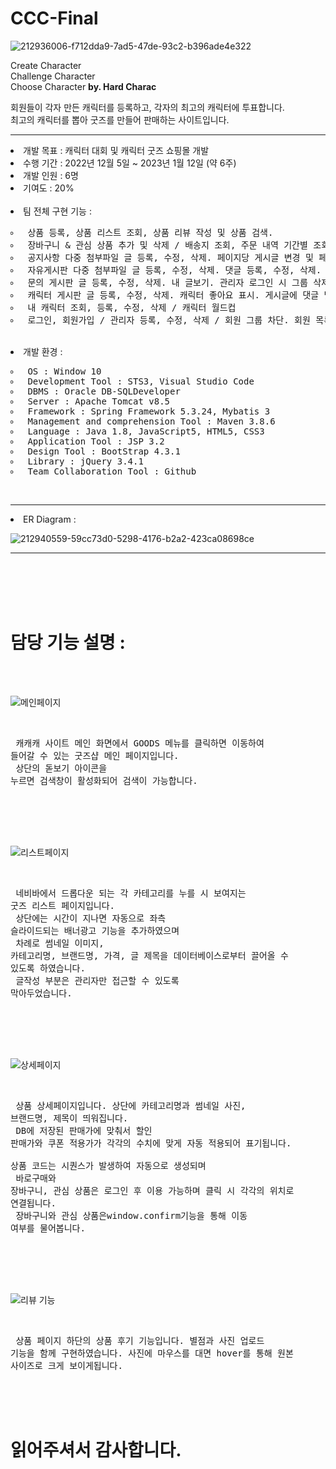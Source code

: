 # CCC-Final

![212936006-f712dda9-7ad5-47de-93c2-b396ade4e322](https://user-images.githubusercontent.com/120001999/218313104-147e1d30-4119-434d-ba05-803e6663e3de.png)

Create Character <br>
Challenge Character <br>
Choose Character <b>by. Hard Charac </b>

회원들이 각자 만든 캐릭터를 등록하고, 각자의 최고의 캐릭터에 투표합니다. <br>
최고의 캐릭터를 뽑아 굿즈를 만들어 판매하는 사이트입니다.

<hr>

<li>개발 목표 : 캐릭터 대회 및 캐릭터 굿즈 쇼핑몰 개발 <br>
<li>수행 기간 : 2022년 12월 5일 ~ 2023년 1월 12일 (약 6주) <br>
<li>개발 인원 : 6명 <br>
<li>기여도 : 20% <br><br>


<li>팀 전체 구현 기능 : <br>

<pre>
<li type="circle"> 상품 등록, 상품 리스트 조회, 상품 리뷰 작성 및 상품 검색.
<li type="circle"> 장바구니 & 관심 상품 추가 및 삭제 / 배송지 조회, 주문 내역 기간별 조회, 배송지 정보 등록, 수정, 삭제.
<li type="circle"> 공지사항 다중 첨부파일 글 등록, 수정, 삭제. 페이지당 게시글 변경 및 페이징 처리.
<li type="circle"> 자유게시판 다중 첨부파일 글 등록, 수정, 삭제. 댓글 등록, 수정, 삭제. 관리자 로그인 시 그룹 삭제.
<li type="circle"> 문의 게시판 글 등록, 수정, 삭제. 내 글보기. 관리자 로그인 시 그룹 삭제 및 답변 등록.
<li type="circle"> 캐릭터 게시판 글 등록, 수정, 삭제. 캐릭터 좋아요 표시. 게시글에 댓글 및 대댓글 등록, 수정, 삭제.
<li type="circle"> 내 캐릭터 조회, 등록, 수정, 삭제 / 캐릭터 월드컵
<li type="circle"> 로그인, 회원가입 / 관리자 등록, 수정, 삭제 / 회원 그룹 차단. 회원 목록 EXCEL 문서로 출력.
</pre><br>

 
<li> 개발 환경 :

<pre>
<li type="circle"> OS : Window 10
<li type="circle"> Development Tool : STS3, Visual Studio Code
<li type="circle"> DBMS : Oracle DB-SQLDeveloper
<li type="circle"> Server : Apache Tomcat v8.5
<li type="circle"> Framework : Spring Framework 5.3.24, Mybatis 3
<li type="circle"> Management and comprehension Tool : Maven 3.8.6
<li type="circle"> Language : Java 1.8, JavaScript5, HTML5, CSS3
<li type="circle"> Application Tool : JSP 3.2
<li type="circle"> Design Tool : BootStrap 4.3.1
<li type="circle"> Library : jQuery 3.4.1
<li type="circle"> Team Collaboration Tool : Github
</pre><br>
<hr>

<li> ER Diagram :

![212940559-59cc73d0-5298-4176-b2a2-423ca08698ce](https://user-images.githubusercontent.com/120001999/218314098-b1ecf01a-e8fb-4ebc-afeb-390db8d35686.png)

<hr><br><br><br><br>

<h1> 담당 기능 설명 : </h1> <br><br>


![메인페이지](https://user-images.githubusercontent.com/120001999/218314191-a71ab7e7-8306-4dd6-a10e-0a7cd576ff3c.jpg)

<br><pre>
캐캐캐 사이트 메인 화면에서 GOODS 메뉴를 클릭하면 이동하여 들어갈 수 있는 굿즈샵 메인 페이지입니다. <br>
상단의 돋보기 아이콘을 누르면 검색창이 활성화되어 검색이 가능합니다. <br>
</pre> <br><br><br>


![리스트페이지](https://user-images.githubusercontent.com/120001999/218314238-f5305057-7d0c-40b7-81d4-af41966c4fe7.jpg)

<br><pre>
네비바에서 드롭다운  되는 각 카테고리를 누를 시 보여지는 굿즈 리스트 페이지입니다. <br>
상단에는 시간이 지나면 자동으로 좌측 슬라이드되는 배너광고 기능을 추가하였으며 <br>
차례로 썸네일 이미지, 카테고리명, 브랜드명, 가격, 글 제목을 데이터베이스로부터 끌어올 수 있도록 하였습니다. <br>
글작성 부분은 관리자만 접근할 수 있도록 막아두었습니다. <br>
</pre> <br><br><br>



![상세페이지](https://user-images.githubusercontent.com/120001999/218314272-ff6cd33d-4081-4c76-a707-3dd02d3d233b.jpg)

<br><pre>
상품 상세페이지입니다. 상단에 카테고리명과 썸네일 사진, 브랜드명, 제목이 띄워집니다. <br>
DB에 저장된 판매가에 맞춰서 할인 판매가와 쿠폰 적용가가 각각의 수치에 맞게 자동 적용되어 표기됩니다. <br>
상품 코드는 시퀀스가 발생하여 자동으로 생성되며 <br>
바로구매와 장바구니, 관심 상품은 로그인 후 이용 가능하며 클릭 시 각각의 위치로 연결됩니다. <br>
장바구니와 관심 상품은window.confirm기능을 통해 이동 여부를 물어봅니다. <br>
</pre> <br><br><br>



![리뷰 기능](https://user-images.githubusercontent.com/120001999/218314323-7473dd0a-4820-47d0-8be4-953b760bb275.jpg)

<br><pre>
상품 페이지 하단의 상품 후기 기능입니다. 별점과 사진 업로드 기능을 함께 구현하였습니다.
사진에 마우스를 대면 hover를 통해 원본 사이즈로 크게 보이게됩니다.
</pre> <br><br><br>

<h1>읽어주셔서 감사합니다.</1>
 <br><br><br>






